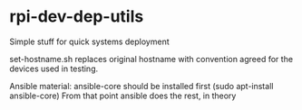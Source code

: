 # rpi-dev-dep-utils
Simple stuff for quick systems deployment 

set-hostname.sh replaces original hostname with convention agreed for the devices used in testing.


Ansible material:
ansible-core should be installed first (sudo apt-install ansible-core)
From that point ansible does the rest, in theory
